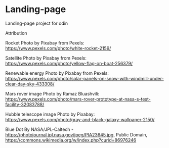 # Landing-page
Landing-page project for odin

Attribution

Rocket
Photo by Pixabay from Pexels: https://www.pexels.com/photo/white-rocket-2159/


Satellite
Photo by Pixabay from Pexels: https://www.pexels.com/photo/yellow-flag-on-boat-256379/

Renewable energy
Photo by Pixabay from Pexels: https://www.pexels.com/photo/solar-panels-on-snow-with-windmill-under-clear-day-sky-433308/

Mars rover image
Photo by Ramaz Bluashvili: https://www.pexels.com/photo/mars-rover-prototype-at-nasa-s-test-facility-32083788/

Hubble telescope image
Photo by Pixabay: https://www.pexels.com/photo/gray-and-black-galaxy-wallpaper-2150/

Blue Dot
By NASA/JPL-Caltech - https://photojournal.jpl.nasa.gov/jpeg/PIA23645.jpg, Public Domain, https://commons.wikimedia.org/w/index.php?curid=86976246